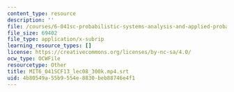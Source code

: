 ```yaml
---
content_type: resource
description: ''
file: /courses/6-041sc-probabilistic-systems-analysis-and-applied-probability-fall-2013/4b80549a55b9554e8830beb88746e4f1_MIT6_041SCF13_lec08_300k.mp4.vtt
file_size: 69402
file_type: application/x-subrip
learning_resource_types: []
license: https://creativecommons.org/licenses/by-nc-sa/4.0/
ocw_type: OCWFile
resourcetype: Other
title: MIT6_041SCF13_lec08_300k.mp4.srt
uid: 4b80549a-55b9-554e-8830-beb88746e4f1
---
```

